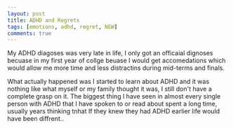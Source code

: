 ```yaml
---
layout: post
title: ADHD and Regrets
tags: [emotions, adhd, regret, NEW]
comments: true
---
```

My ADHD diagoses was very late in life, I only got an officaial dignoses becuase in my first year of collge beuase I would get accomedations which would allow me more time and less distractins during mid-terms and finals.
   
What actually happened was I started to learn about ADHD and it was nothing like what myself or my family thought it was, I still don't have a complete grasp on it. The biggest thing I have seen in almost every single person with ADHD that I have spoken to or read about spent a long time, usually years thinking tnhat If they knew they had ADHD earlier life would have been diffrent..